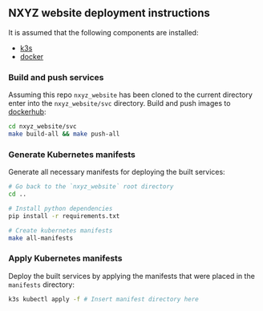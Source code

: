 ## NXYZ website deployment instructions

It is assumed that the following components are installed:
- [k3s](https://k3s.io/)
- [docker](https://www.docker.com/)

### Build and push services

Assuming this repo `nxyz_website` has been cloned to the current directory enter into the `nxyz_website/svc` directory. Build and push images to [dockerhub](https://hub.docker.com/):

```bash
cd nxyz_website/svc
make build-all && make push-all
```

### Generate Kubernetes manifests

Generate all necessary manifests for deploying the built services:

```bash
# Go back to the `nxyz_website` root directory 
cd ..

# Install python dependencies
pip install -r requirements.txt

# Create kubernetes manifests
make all-manifests
```

### Apply Kubernetes manifests

Deploy the built services by applying the manifests that were placed in the `manifests` directory:

```bash
k3s kubectl apply -f # Insert manifest directory here
```
